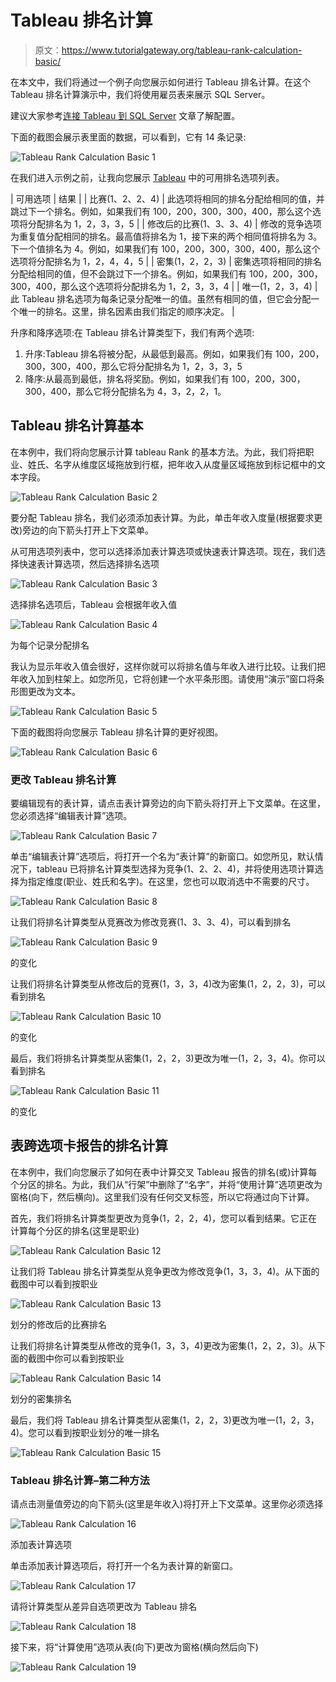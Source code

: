 # Tableau 排名计算

> 原文：<https://www.tutorialgateway.org/tableau-rank-calculation-basic/>

在本文中，我们将通过一个例子向您展示如何进行 Tableau 排名计算。在这个 Tableau 排名计算演示中，我们将使用雇员表来展示 SQL Server。

建议大家参考[连接 Tableau 到 SQL Server](https://www.tutorialgateway.org/connecting-tableau-to-sql-server/) 文章了解配置。

下面的截图会展示表里面的数据，可以看到，它有 14 条记录:

![Tableau Rank Calculation Basic 1](img/7b37a2995afb31c358a111c242a66d84.png)

在我们进入示例之前，让我向您展示 [Tableau](https://www.tutorialgateway.org/tableau/) 中的可用排名选项列表。

| 可用选项 | 结果 |
| 比赛(1、2、2、4) | 此选项将相同的排名分配给相同的值，并跳过下一个排名。例如，如果我们有 100，200，300，300，400，那么这个选项将分配排名为 1，2，3，3，5 |
| 修改后的比赛(1、3、3、4) | 修改的竞争选项为重复值分配相同的排名。最高值将排名为 1，接下来的两个相同值将排名为 3。下一个值排名为 4。例如，如果我们有 100，200，300，300，400，那么这个选项将分配排名为 1，2，4，4，5 |
| 密集(1，2，2，3) | 密集选项将相同的排名分配给相同的值，但不会跳过下一个排名。例如，如果我们有 100，200，300，300，400，那么这个选项将分配排名为 1，2，3，3，4 |
| 唯一(1，2，3，4) | 此 Tableau 排名选项为每条记录分配唯一的值。虽然有相同的值，但它会分配一个唯一的排名。这里，排名因素由我们指定的顺序决定。 |

升序和降序选项:在 Tableau 排名计算类型下，我们有两个选项:

1.  升序:Tableau 排名将被分配，从最低到最高。例如，如果我们有 100，200，300，300，400，那么它将分配排名为 1，2，3，3，5
2.  降序:从最高到最低，排名将奖励。例如，如果我们有 100，200，300，300，400，那么它将分配排名为 4，3，2，2，1。

## Tableau 排名计算基本

在本例中，我们将向您展示计算 tableau Rank 的基本方法。为此，我们将把职业、姓氏、名字从维度区域拖放到行框，把年收入从度量区域拖放到标记框中的文本字段。

![Tableau Rank Calculation Basic 2](img/76a14b9fbe6c7d2d7c0e106d12fc6284.png)

要分配 Tableau 排名，我们必须添加表计算。为此，单击年收入度量(根据要求更改)旁边的向下箭头打开上下文菜单。

从可用选项列表中，您可以选择添加表计算选项或快速表计算选项。现在，我们选择快速表计算选项，然后选择排名选项

![Tableau Rank Calculation Basic 3](img/d6922350e6cd24d176b46d7b1728f6ef.png)

选择排名选项后，Tableau 会根据年收入值

![Tableau Rank Calculation Basic 4](img/20e6005e935ec32f89defd80ff4d6d8d.png)

为每个记录分配排名

我认为显示年收入值会很好，这样你就可以将排名值与年收入进行比较。让我们把年收入加到柱架上。如您所见，它将创建一个水平条形图。请使用“演示”窗口将条形图更改为文本。

![Tableau Rank Calculation Basic 5](img/a81bdfcae7d21db1348647002a41426e.png)

下面的截图将向您展示 Tableau 排名计算的更好视图。

![Tableau Rank Calculation Basic 6](img/3923423d765ea8c888b7026396561afc.png)

### 更改 Tableau 排名计算

要编辑现有的表计算，请点击表计算旁边的向下箭头将打开上下文菜单。在这里，您必须选择“编辑表计算”选项。

![Tableau Rank Calculation Basic 7](img/9fc50e2a15c646830d74c6032b7d0d93.png)

单击“编辑表计算”选项后，将打开一个名为“表计算”的新窗口。如您所见，默认情况下，tableau 已将排名计算类型选择为竞争(1、2、2、4)，并将使用选项计算选择为指定维度(职业、姓氏和名字)。在这里，您也可以取消选中不需要的尺寸。

![Tableau Rank Calculation Basic 8](img/d0f39836375557a6135230a580894b81.png)

让我们将排名计算类型从竞赛改为修改竞赛(1、3、3、4)，可以看到排名

![Tableau Rank Calculation Basic 9](img/91563e3a40e7445b88fcb41a32d4c011.png)

的变化

让我们将排名计算类型从修改后的竞赛(1，3，3，4)改为密集(1，2，2，3)，可以看到排名

![Tableau Rank Calculation Basic 10](img/8a0794625e26ac8f8097e75f6bd126df.png)

的变化

最后，我们将排名计算类型从密集(1，2，2，3)更改为唯一(1，2，3，4)。你可以看到排名

![Tableau Rank Calculation Basic 11](img/7c6282364d7eb999ed42bbce86b0c841.png)

的变化

## 表跨选项卡报告的排名计算

在本例中，我们向您展示了如何在表中计算交叉 Tableau 报告的排名(或)计算每个分区的排名。为此，我们从“行架”中删除了“名字”，并将“使用计算”选项更改为窗格(向下，然后横向)。这里我们没有任何交叉标签，所以它将通过向下计算。

首先，我们将排名计算类型更改为竞争(1，2，2，4)，您可以看到结果。它正在计算每个分区的排名(这里是职业)

![Tableau Rank Calculation Basic 12](img/538c4596afb88c76f13d9f2f8cfd7963.png)

让我们将 Tableau 排名计算类型从竞争更改为修改竞争(1，3，3，4)。从下面的截图中可以看到按职业

![Tableau Rank Calculation Basic 13](img/09778b1775d0119cd632170f5667252a.png)

划分的修改后的比赛排名

让我们将排名计算类型从修改的竞争(1，3，3，4)更改为密集(1，2，2，3)。从下面的截图中你可以看到按职业

![Tableau Rank Calculation Basic 14](img/712f719dcf23cb988a0b7db6ffce825a.png)

划分的密集排名

最后，我们将 Tableau 排名计算类型从密集(1，2，2，3)更改为唯一(1，2，3，4)。您可以看到按职业划分的唯一排名

![Tableau Rank Calculation Basic 15](img/ea3059d1998cc5c6dc838654973a816e.png)

### Tableau 排名计算–第二种方法

请点击测量值旁边的向下箭头(这里是年收入)将打开上下文菜单。这里你必须选择

![Tableau Rank Calculation 16](img/856375feacccf33e4f88408bc0533a15.png)

添加表计算选项

单击添加表计算选项后，将打开一个名为表计算的新窗口。

![Tableau Rank Calculation 17](img/4dc4d6e7ee3502e5fe633a27f7d91fed.png)

请将计算类型从差异自选项更改为 Tableau 排名

![Tableau Rank Calculation 18](img/737b5f95e7607429ac096f4d69ccdc52.png)

接下来，将“计算使用”选项从表(向下)更改为窗格(横向然后向下)

![Tableau Rank Calculation 19](img/3a894211955d7117dae8a8bc28183bec.png)